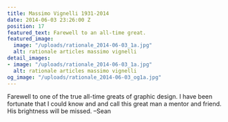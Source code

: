 ```yaml
---
title: Massimo Vignelli 1931-2014
date: 2014-06-03 23:26:00 Z
position: 17
featured_text: Farewell to an all-time great.
featured_image:
  image: "/uploads/rationale_2014-06-03_1a.jpg"
  alt: rationale articles massimo vignelli
detail_images:
- image: "/uploads/rationale_2014-06-03_1a.jpg"
  alt: rationale articles massimo vignelli
og_image: "/uploads/rationale_2014-06-03_og1a.jpg"
---
```


Farewell to one of the true all-time greats of graphic design. I have been fortunate that I could know and and call this great man a mentor and friend. His brightness will be missed. –Sean